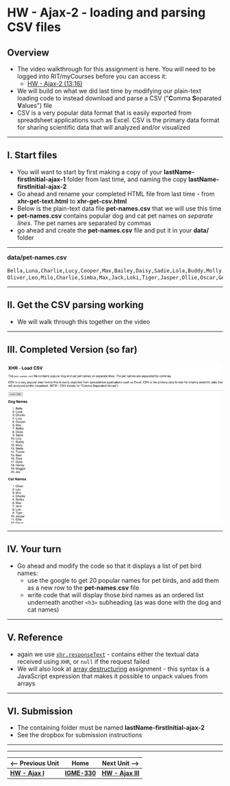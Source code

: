 # HW - Ajax-2 - loading and parsing CSV files

## Overview

- The video walkthrough for this assignment is here. You will need to be logged into RIT/myCourses before you can access it:
  - [HW - Ajax-2 (13:16)](https://rit.hosted.panopto.com/Panopto/Pages/Viewer.aspx?id=dda93dac-be59-4230-9e48-ad9401501b9e)
- We will build on what we did last time by modifying our plain-text loading code to instead download and parse a CSV ("**C**omma **S**eparated **V**alues") file
- CSV is a very popular data format that is easily exported from spreadsheet applications such as Excel. CSV is the primary data format for sharing scientific data that will analyzed and/or visualized

<hr>

## I. Start files
- You will want to start by first making a copy of your **lastName-firstInitial-ajax-1** folder from last time, and naming the copy **lastName-firstInitial-ajax-2**
- Go ahead and rename your completed HTML file from last time - from **xhr-get-text.html** to **xhr-get-csv.html** 
- Below is the plain-text data file **pet-names.csv** that we will use this time
- **pet-names.csv** contains popular dog and cat pet names on *separate lines*. The pet names are separated by commas
- go ahead and create the **pet-names.csv** file and put it in your **data/** folder

<hr>

**data/pet-names.csv**

```text
Bella,Luna,Charlie,Lucy,Cooper,Max,Bailey,Daisy,Sadie,Lola,Buddy,Molly,Stella,Tucker,Bear,Zoey,Duke,Harley,Maggie,Jax
Oliver,Leo,Milo,Charlie,Simba,Max,Jack,Loki,Tiger,Jasper,Ollie,Oscar,George,Buddy,Toby,Smokey,Finn,Felix,Simon,Shadow
```

<hr>

## II. Get the CSV parsing working

- We will walk through this together on the video

<hr>

## III. Completed Version (so far)

![screenshot](_images/_ajax-images/HW-ajax-3.png)

<hr>

## IV. Your turn
- Go ahead and modify the code so that it displays a list of pet bird names:
  - use the google to get 20 popular names for pet birds, and add them as a new row to the **pet-names.csv** file
  - write code that will display those bird names as an ordered list underneath another `<h3>` subheading (as was done with the dog and cat names)

<hr>

## V. Reference

- again we use [`xhr.responseText`](https://developer.mozilla.org/en-US/docs/Web/API/XMLHttpRequest/responseText) - contains either the textual data received using `XHR`, or `null` if the request failed
- We will also look at [array destructuring](https://developer.mozilla.org/en-US/docs/Web/JavaScript/Reference/Operators/Destructuring_assignment) assignment - this syntax is a JavaScript expression that makes it possible to unpack values from arrays

<hr>

## VI. Submission

- The containing folder must be named **lastName-firstInitial-ajax-2**
- See the dropbox for submission instructions


<hr><hr>

| <-- Previous Unit | Home | Next Unit -->
| --- | --- | --- 
|   [**HW - Ajax I**](HW-ajax-1.md)  |  [**IGME-330**](../README.md) | [**HW - Ajax III**](HW-ajax-3.md)
